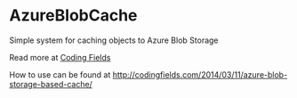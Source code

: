 AzureBlobCache
==============

Simple system for caching objects to Azure Blob Storage

Read more at [Coding Fields](http://codingfields.com)

How to use can be found at http://codingfields.com/2014/03/11/azure-blob-storage-based-cache/
